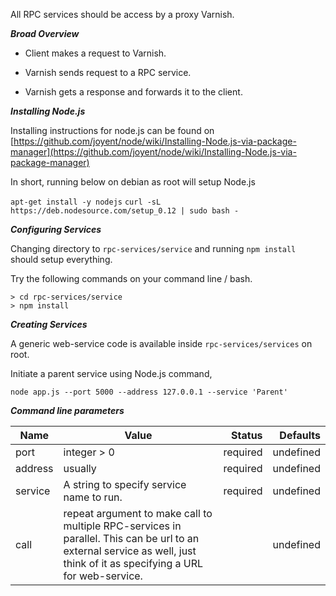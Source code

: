 All RPC services should be access by a proxy Varnish.

***Broad Overview***

* Client makes a request to Varnish.

* Varnish sends request to a RPC service.

* Varnish gets a response and forwards it to the client.


***Installing Node.js***

Installing instructions for node.js can be found on
[https://github.com/joyent/node/wiki/Installing-Node.js-via-package-manager](https://github.com/joyent/node/wiki/Installing-Node.js-via-package-manager)

In short, running below on debian as root will setup Node.js

``apt-get install -y nodejs``
``curl -sL https://deb.nodesource.com/setup_0.12 | sudo bash -``


***Configuring Services***

Changing directory to ``rpc-services/service`` and running ``npm install`` should setup everything.

Try the following commands on your command line / bash.

```
> cd rpc-services/service
> npm install
```

***Creating Services***

A generic web-service code is available inside ``rpc-services/services`` on root.

Initiate a parent service using Node.js command,

``node app.js --port 5000 --address 127.0.0.1 --service 'Parent'``

***Command line parameters***

| Name        | Value           | Status  | Defaults  |
| ------------- |-------------| -----:|-----:|
| port      | integer > 0 | required |    undefined |
| address      | usually      |   required |    undefined |
| service | A string to specify service name to run.      |    required |    undefined |
| call | repeat argument to make call to multiple RPC-services in parallel. This can be url to an external service as well, just think of it as specifying a URL for web-service.      |     |    undefined |
